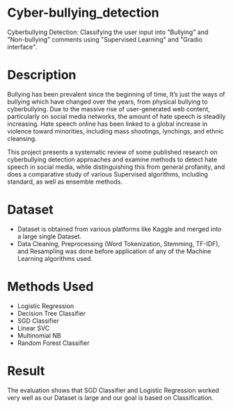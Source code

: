# Cyber-bullying_detection
Cyberbullying Detection: Classifying the user input into "Bullying" and "Non-bullying" comments using "Supervised Learning" and "Gradio interface".

# Description
Bullying has been prevalent since the beginning of time, It’s just the ways of bullying which have changed over the years, from physical bullying to cyberbullying. Due to the massive rise of user-generated web content, particularly on social media networks, the amount of hate speech is steadily increasing. Hate speech online has been linked to a global increase in violence toward minorities, including mass shootings, lynchings, and ethnic cleansing.

This project presents a systematic review of some published research on cyberbullying detection approaches and examine methods to detect hate speech in social media, while distinguishing this from general profanity, and does a comparative study of various Supervised algorithms, including standard, as well as ensemble methods.

# Dataset
* Dataset is obtained from various platforms like Kaggle and merged into a large single Dataset.
* Data Cleaning, Preprocessing (Word Tokenization, Stemming, TF-IDF), and Resampling was done before application of any of the Machine Learning algorithms used.

# Methods Used
* Logistic Regression
* Decision Tree Classifier
* SGD Classifier
* Linear SVC
* Multinomial NB
* Random Forest Classifier

# Result
The evaluation shows that SGD Classifier and Logistic Regression worked very well as our Dataset is large and our goal is based on Classification.
